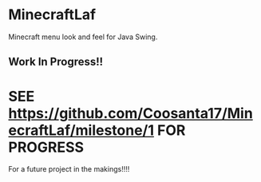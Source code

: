 # MinecraftLaf
Minecraft menu look and feel for Java Swing.

## Work In Progress!!

# SEE https://github.com/Coosanta17/MinecraftLaf/milestone/1 FOR PROGRESS

For a future project in the makings!!!!
